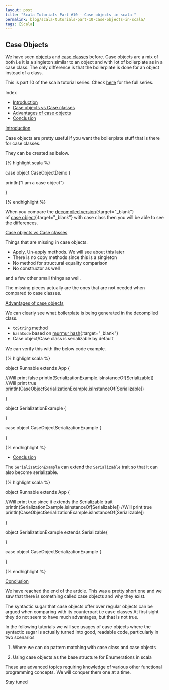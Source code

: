 ```yaml
---
layout: post
title: "Scala Tutorials Part #10 - Case objects in scala "
permalink: blog/scala-tutorials-part-10-case-objects-in-scala/
tags: [Scala]
---
```


Case Objects
-------------

We have seen [objects](/blog/scala-tutorials-part-4-objects/) and [case classes](/blog/scala-tutorials-part-6-case-classes/) before. Case objects are a mix of both i.e it is a singleton similar to an object and with lot of boilerplate as in a case class. 
The only difference is that the boilerplate is done for an object instead of a class.

This is part 10 of the scala tutorial series. Check [here](/tags/#Scala) for the full series.

<i class="fa fa-list-ul fa-lg space-right"></i> Index

- [Introduction](#Intro)
- [Case objects vs Case classes](#ComparisonCOvsCC)
- [Advantages of case objects](#Advantages)
- [Conclusion](#Conclusion)

<a name="Intro"><u>Introduction</u></a>

Case objects are pretty useful if you want the boilerplate stuff that is there for case classes.

They can be created as below.

{% highlight scala %}

case object CaseObjectDemo {

  println("I am a case object")

}

{% endhighlight %}  

When you compare the [decompiled version](https://gist.github.com/Madusudanan/1c11276cdef43dd6c95e896fc8a768c6){:target="_blank"}  
of [case object](https://gist.github.com/Madusudanan/f903809a968be6d15688acaaadc6f17b){:target="_blank"}  with case class then you will be able to see the differences.


<a name="ComparisonCOvsCC"><u>Case objects vs Case classes</u></a>

Things that are missing in case objects.

- Apply, Un-apply methods. We will see about this later
- There is no copy methods since this is a singleton
- No method for structural equality comparison
- No constructor as well 

and a few other small things as well.

The missing pieces actually are the ones that are not needed when compared to case classes.
 
<a name="Advantages"><u>Advantages of case objects</u></a>

We can clearly see what boilerplate is being generated in the decompiled class.

- `toString` method
- `hashCode` based on [murmur hash](https://en.wikipedia.org/wiki/MurmurHash){:target="_blank"}
-  Case object/Case class is serializable by default 

We can verify this with the below code example.


{% highlight scala %}

object Runnable extends App  {

  //Will print false
  println(SerializationExample.isInstanceOf[Serializable])
  //Will print true
  println(CaseObjectSerializationExample.isInstanceOf[Serializable])


}

object SerializationExample {

}

case object CaseObjectSerializationExample {

}

{% endhighlight %}  
- [Conclusion](#Conclusion)

The `SerializationExample` can extend the `Serializable` trait so that it can also become serializable.


{% highlight scala %}

object Runnable extends App  {

  //Will print true since it extends the Serializable trait
  println(SerializationExample.isInstanceOf[Serializable])
  //Will print true
  println(CaseObjectSerializationExample.isInstanceOf[Serializable])


}

object SerializationExample extends Serializable{

}

case object CaseObjectSerializationExample {

}

{% endhighlight %}  


<a name="Conclusion"><u>Conclusion</u></a>

We have reached the end of the article. This was a pretty short one and we saw that there is something called case objects and why they exist.

The syntactic sugar that case objects offer over regular objects can be argued when comparing with its counterpart i.e case classes
At first sight they do not seem to have much advantages, but that is not true.

In the following tutorials we will see usages of case objects where the syntactic sugar is actually turned into good, readable code, particularly in two scenarios

1) Where we can do pattern matching with case class and case objects

2) Using case objects as the base structure for Enumerations in scala

These are advanced topics requiring knowledge of various other functional programming concepts. We will conquer them one at a time.

Stay tuned <i class="fa fa-smile-o fa-lg"></i>


